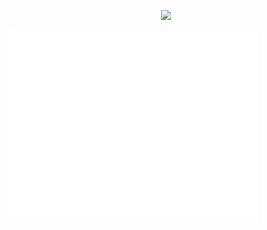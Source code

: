 <p align=center>
  <a href="https://discord.com/users/951401018065846372"><img src="https://lanyard-profile-readme.vercel.app/api/951401018065846372" width=45%></a>
</p>
<img align="center" src="/github-metrics.svg" alt="Metrics" width="400">
